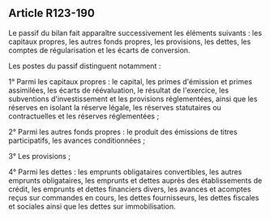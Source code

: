 Article R123-190
----
Le passif du bilan fait apparaître successivement les éléments suivants : les
capitaux propres, les autres fonds propres, les provisions, les dettes, les
comptes de régularisation et les écarts de conversion.

Les postes du passif distinguent notamment :

1° Parmi les capitaux propres : le capital, les primes d'émission et primes
assimilées, les écarts de réévaluation, le résultat de l'exercice, les
subventions d'investissement et les provisions réglementées, ainsi que les
réserves en isolant la réserve légale, les réserves statutaires ou
contractuelles et les réserves réglementées ;

2° Parmi les autres fonds propres : le produit des émissions de titres
participatifs, les avances conditionnées ;

3° Les provisions ;

4° Parmi les dettes : les emprunts obligataires convertibles, les autres
emprunts obligataires, les emprunts et dettes auprès des établissements de
crédit, les emprunts et dettes financiers divers, les avances et acomptes reçus
sur commandes en cours, les dettes fournisseurs, les dettes fiscales et sociales
ainsi que les dettes sur immobilisation.
